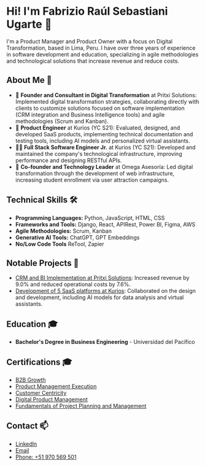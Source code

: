 # Hi! I'm Fabrizio Raúl Sebastiani Ugarte 👋

I'm a Product Manager and Product Owner with a focus on Digital Transformation, based in Lima, Peru. I have over three years of experience in software development and education, specializing in agile methodologies and technological solutions that increase revenue and reduce costs.

## About Me 🌟

- 🚀 **Founder and Consultant in Digital Transformation** at Pritxi Solutions: Implemented digital transformation strategies, collaborating directly with clients to customize solutions focused on software implementation (CRM integration and Business Intelligence tools) and agile methodologies (Scrum and Kanban).
- 💼 **Product Engineer** at Kurios (YC S21): Evaluated, designed, and developed SaaS products, implementing technical documentation and testing tools, including AI models and personalized virtual assistants.
- 👨‍💻 **Full Stack Software Engineer Jr.** at Kurios (YC S21): Developed and maintained the company's technological infrastructure, improving performance and designing RESTful APIs.
- 🌱 **Co-founder and Technology Leader** at Omega Asesoría: Led digital transformation through the development of web infrastructure, increasing student enrollment via user attraction campaigns.

## Technical Skills 🛠️

- **Programming Languages:** Python, JavaScript, HTML, CSS
- **Frameworks and Tools:** Django, React, APIRest, Power BI, Figma, AWS
- **Agile Methodologies:** Scrum, Kanban
- **Generative AI Tools:** ChatGPT, GPT Embeddings
- **No/Low Code Tools** ReTool, Zapier

## Notable Projects 💼

- [CRM and BI Implementation at Pritxi Solutions](#): Increased revenue by 9.0% and reduced operational costs by 7.6%.
- [Development of 5 SaaS platforms at Kurios](#): Collaborated on the design and development, including AI models for data analysis and virtual assistants.

## Education 🎓

- **Bachelor's Degree in Business Engineering** - Universidad del Pacífico

## Certifications 🎓 
- [B2B Growth](https://certificates.kurios.la/b2b-growth-strategy-fabrizio-sebastiani)
- [Product Management Execution](https://certificates.kurios.la/product-management-execution-fabrizio-sebastiani)
- [Customer Centricity](https://certificates.kurios.la/customer-centricity-working-backwards-fabrizio-sebastiani)
- [Digital Product Management](https://certificates.kurios.la/digital-product-management-fabrizio-sebastiani)
- [Fundamentals of Project Planning and Management](https://coursera.org/share/186c74af7dc058b4473c60befc4daa8f)

## Contact 📫

- [LinkedIn](https://linkedin.com/in/fabriziosebastianiu)
- [Email](mailto:fsebastiani2000@gmail.com)
- [Phone: +51 970 569 501](tel:+51970569501)
